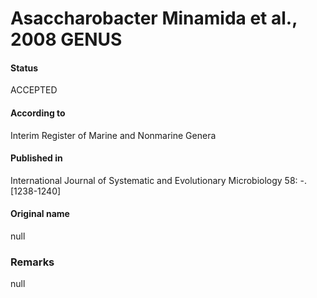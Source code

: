 # Asaccharobacter Minamida et al., 2008 GENUS

#### Status
ACCEPTED

#### According to
Interim Register of Marine and Nonmarine Genera

#### Published in
International Journal of Systematic and Evolutionary Microbiology 58: -. [1238-1240]

#### Original name
null

### Remarks
null